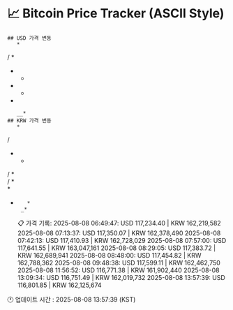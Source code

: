 # 📈 Bitcoin Price Tracker (ASCII Style)
    ## USD 가격 변동 
       *      
  /   *   
  *  *    
 *  *     
*         
          
          
       __*
    ## KRW 가격 변동
       *      
  /       
  *  *    
 /  *     
 /    *   
 *        
*        *
       _* 
    📋 가격 기록:
    2025-08-08 06:49:47: USD 117,234.40 | KRW 162,219,582
2025-08-08 07:13:37: USD 117,350.07 | KRW 162,378,490
2025-08-08 07:42:13: USD 117,410.93 | KRW 162,728,029
2025-08-08 07:57:00: USD 117,641.55 | KRW 163,047,161
2025-08-08 08:29:05: USD 117,383.72 | KRW 162,689,941
2025-08-08 08:48:00: USD 117,454.82 | KRW 162,788,362
2025-08-08 09:48:38: USD 117,599.11 | KRW 162,462,750
2025-08-08 11:56:52: USD 116,771.38 | KRW 161,902,440
2025-08-08 13:09:34: USD 116,751.49 | KRW 162,019,732
2025-08-08 13:57:39: USD 116,801.85 | KRW 162,125,674
    
🕐 업데이트 시간 : 2025-08-08 13:57:39 (KST)
